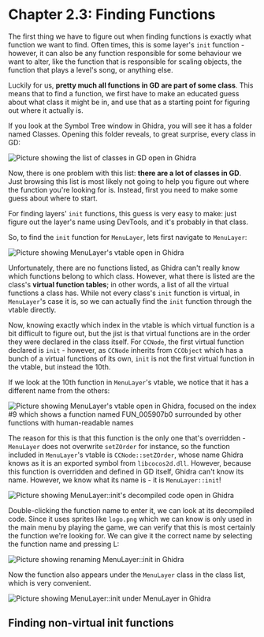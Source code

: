 # Chapter 2.3: Finding Functions

The first thing we have to figure out when finding functions is exactly what function we want to find. Often times, this is some layer's `init` function - however, it can also be any function responsible for some behaviour we want to alter, like the function that is responsible for scaling objects, the function that plays a level's song, or anything else.

Luckily for us, **pretty much all functions in GD are part of some class**. This means that to find a function, we first have to make an educated guess about what class it might be in, and use that as a starting point for figuring out where it actually is.

If you look at the Symbol Tree window in Ghidra, you will see it has a folder named Classes. Opening this folder reveals, to great surprise, every class in GD:

![Picture showing the list of classes in GD open in Ghidra](/assets/classes_in_symbol_tree.png)

Now, there is one problem with this list: **there are a lot of classes in GD**. Just browsing this list is most likely not going to help you figure out where the function you're looking for is. Instead, first you need to make some guess about where to start.

For finding layers' `init` functions, this guess is very easy to make: just figure out the layer's name using DevTools, and it's probably in that class. 

So, to find the `init` function for `MenuLayer`, lets first navigate to `MenuLayer`:

![Picture showing MenuLayer's vtable open in Ghidra](/assets/classes_in_symbol_tree.png)

Unfortunately, there are no functions listed, as Ghidra can't really know which functions belong to which class. However, what there is listed are the class's **virtual function tables**; in other words, a list of all the virtual functions a class has. While not every class's `init` function is virtual, in `MenuLayer`'s case it is, so we can actually find the `init` function through the vtable directly.

Now, knowing exactly which index in the vtable is which virtual function is a bit difficult to figure out, but the jist is that virtual functions are in the order they were declared in the class itself. For `CCNode`, the first virtual function declared is `init` - however, as `CCNode` inherits from `CCObject` which has a bunch of a virtual functions of its own, `init` is not the first virtual function in the vtable, but instead the 10th.

If we look at the 10th function in `MenuLayer`'s vtable, we notice that it has a different name from the others:

![Picture showing MenuLayer's vtable open in Ghidra, focused on the index #9 which shows a function named FUN_005907b0 surrounded by other functions with human-readable names](/assets/MenuLayer_init.png)

The reason for this is that this function is the only one that's overridden - `MenuLayer` does not overwrite `setZOrder` for instance, so the function included in `MenuLayer`'s vtable is `CCNode::setZOrder`, whose name Ghidra knows as it is an exported symbol from `libcocos2d.dll`. However, because this function is overridden and defined in GD itself, Ghidra can't know its name. However, we know what its name is - it is `MenuLayer::init`!

![Picture showing MenuLayer::init's decompiled code open in Ghidra](/assets/MenuLayer_init_code.png)

Double-clicking the function name to enter it, we can look at its decompiled code. Since it uses sprites like `logo.png` which we can know is only used in the main menu by playing the game, we can verify that this is most certainly the function we're looking for. We can give it the correct name by selecting the function name and pressing L:

![Picture showing renaming MenuLayer::init in Ghidra](/assets/rename_MenuLayer_init.png)

Now the function also appears under the `MenuLayer` class in the class list, which is very convenient.

![Picture showing MenuLayer::init under MenuLayer in Ghidra](/assets/MenuLayer_init_in_list.png)

## Finding non-virtual init functions
